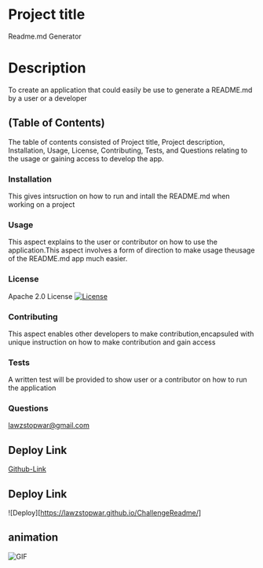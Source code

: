 

# Project title
Readme.md Generator

# Description
To create an application that could easily be use to generate a README.md by a user or a developer

## (Table of Contents)
 The table of contents consisted of Project title, Project description, Installation, Usage, License, Contributing, Tests, and Questions relating to the usage or gaining access to develop the app.

### Installation
This gives intsruction on how to run and intall the README.md when working on a project

### Usage
This aspect explains to the user or contributor on how to use the application.This aspect involves a form of direction to make usage theusage of the  README.md app much easier.

### License
Apache 2.0 License
[![License](https://img.shields.io/badge/License-Apache_2.0-blue.svg)](https://opensource.org/licenses/Apache-2.0)


### Contributing
This aspect enables other developers to make contribution,encapsuled with unique instruction on how to make contribution and gain access

### Tests
 A written test will be provided to show user or a contributor on how to run the application

### Questions
lawzstopwar@gmail.com


## Deploy Link
[Github-Link](https://github.com/Lawzstopwar/ChallengeReadme) 

## Deploy Link
![Deploy][https://lawzstopwar.github.io/ChallengeReadme/]

## animation
![GIF](./images/README.md-test-run.gif)